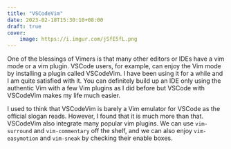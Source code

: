```yaml
---
title: "VSCodeVim"
date: 2023-02-18T15:30:10+08:00
draft: true
cover:
    image: https://i.imgur.com/jSfE5fL.png
---
```


One of the blessings of Vimers is that many other editors or IDEs have a vim mode or a vim plugin. VSCode users, for example, can enjoy the Vim mode by installing a plugin called VSCodeVim.  I have been using it for a while and I am quite satisfied with it. You can definitely build up an IDE only using the authentic Vim with a few Vim plugins as I did before but VSCode with VSCodeVim makes my life much easier. 

I used to think that VSCodeVim is barely a Vim emulator for VSCode as the official slogan reads. However, I found that it is much more than that. VSCodeVim also integrate many popular vim plugins. We can use `vim-surround` and `vim-commentary` off the shelf, and we can also enjoy `vim-easymotion` and `vim-sneak` by checking their enable boxes. 

